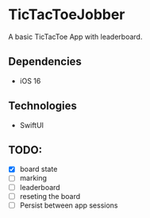 # TicTacToeJobber

A basic TicTacToe App with leaderboard.

## Dependencies
- iOS 16

## Technologies
- SwiftUI

## TODO:
- [x] board state
- [ ] marking
- [ ] leaderboard
- [ ] reseting the board
- [ ] Persist between app sessions
